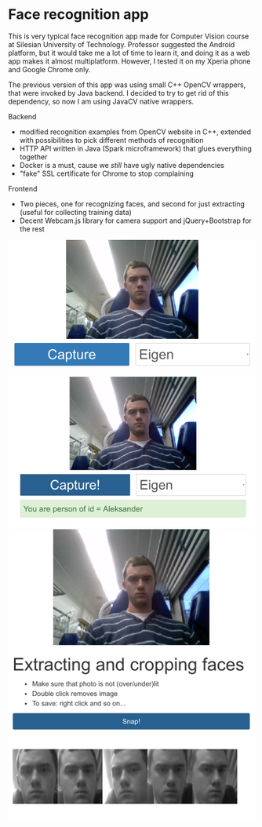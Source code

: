 # Face recognition app

This is very typical face recognition app made for Computer Vision course at Silesian University of Technology. Professor suggested the Android platform, but it would take me a lot of time to learn it, and doing it as a web app makes it almost multiplatform. However, I tested it on my Xperia phone and Google Chrome only.

The previous version of this app was using small C++ OpenCV wrappers, that were invoked by Java backend. I decided to try to get rid of this dependency, so now I am using JavaCV native wrappers.

Backend
* modified recognition examples from OpenCV website in C++, extended with possibilities to pick different methods of recognition
* HTTP API written in Java (Spark microframework) that glues everything together
* Docker is a must, cause we *still* have ugly native dependencies
* "fake" SSL certificate for Chrome to stop complaining

Frontend
* Two pieces, one for recognizing faces, and second for just extracting (useful for collecting training data)
* Decent Webcam.js library for camera support and jQuery+Bootstrap for the rest

![Screenshot 1](screenshots/1.png)
![Screenshot 2](screenshots/2.png)
![Screenshot 3](screenshots/3.png)

